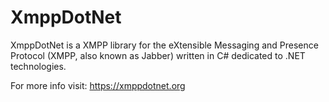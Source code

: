 # XmppDotNet

XmppDotNet is a XMPP library for the eXtensible Messaging and Presence Protocol (XMPP, also known as Jabber)
written in C# dedicated to .NET technologies.

For more info visit: https://xmppdotnet.org
